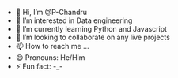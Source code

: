 - 👋 Hi, I’m @P-Chandru
- 👀 I’m interested in Data engineering 
- 🌱 I’m currently learning Python and Javascript 
- 💞️ I’m looking to collaborate on any live projects 
- 📫 How to reach me ...
- 😄 Pronouns: He/Him
- ⚡ Fun fact: -_-

<!---
P-Chandru/P-Chandru is a ✨ special ✨ repository because its `README.md` (this file) appears on your GitHub profile.
You can click the Preview link to take a look at your changes.
--->
